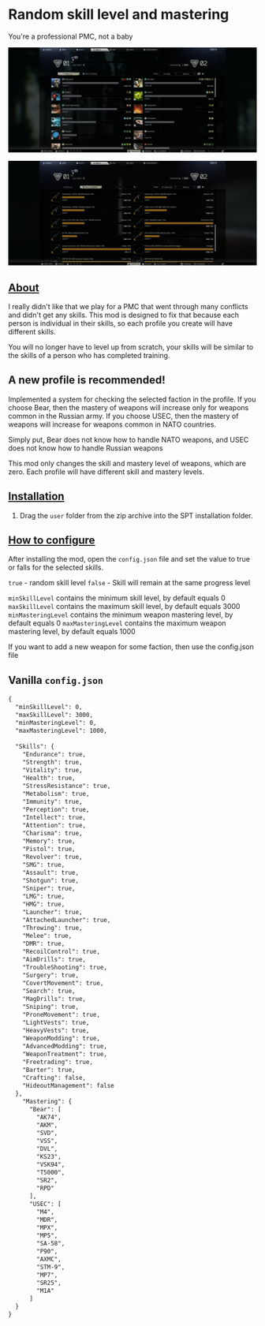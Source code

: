 # Random skill level and mastering
You're a professional PMC, not a baby

![alt text](https://raw.githubusercontent.com/Spaghetti-jpg/Random-skill-level-SPT-Mod/refs/heads/main/screenshot-1.png)

![alt text](https://raw.githubusercontent.com/Spaghetti-jpg/Random-skill-level-SPT-Mod/refs/heads/main/screenshot-2.png)

## [About](#about)

I really didn't like that we play for a PMC that went through many conflicts and didn't get any skills. This mod is designed to fix that because each person is individual in their skills, so each profile you create will have different skills.

You will no longer have to level up from scratch, your skills will be similar to the skills of a person who has completed training.

## A new profile is recommended!

Implemented a system for checking the selected faction in the profile. If you choose Bear, then the mastery of weapons will increase only for weapons common in the Russian army. If you choose USEC, then the mastery of weapons will increase for weapons common in NATO countries.

Simply put, Bear does not know how to handle NATO weapons, and USEC does not know how to handle Russian weapons

This mod only changes the skill and mastery level of weapons, which are zero. Each profile will have different skill and mastery levels.

## [Installation](#installation)

1. Drag the `user` folder from the zip archive into the SPT installation folder.

## [How to configure](#how-to-configure)

After installing the mod, open the `config.json` file and set the value to true or falls for the selected skills.

`true` - random skill level
`false` - Skill will remain at the same progress level

`minSkillLevel` contains the minimum skill level, by default equals 0
`maxSkillLevel` contains the maximum skill level, by default equals 3000
`minMasteringLevel` contains the minimum weapon mastering level, by default equals 0
`maxMasteringLevel` contains the maximum weapon mastering level, by default equals 1000

If you want to add a new weapon for some faction, then use the config.json file

## Vanilla `config.json`


```json{
{
  "minSkillLevel": 0,
  "maxSkillLevel": 3000,
  "minMasteringLevel": 0,
  "maxMasteringLevel": 1000,

  "Skills": {
    "Endurance": true,
    "Strength": true,
    "Vitality": true,
    "Health": true,
    "StressResistance": true,
    "Metabolism": true,
    "Immunity": true,
    "Perception": true,
    "Intellect": true,
    "Attention": true,
    "Charisma": true,
    "Memory": true,
    "Pistol": true,
    "Revolver": true,
    "SMG": true,
    "Assault": true,
    "Shotgun": true,
    "Sniper": true,
    "LMG": true,
    "HMG": true,
    "Launcher": true,
    "AttachedLauncher": true,
    "Throwing": true,
    "Melee": true,
    "DMR": true,
    "RecoilControl": true,
    "AimDrills": true,
    "TroubleShooting": true,
    "Surgery": true,
    "CovertMovement": true,
    "Search": true,
    "MagDrills": true,
    "Sniping": true,
    "ProneMovement": true,
    "LightVests": true,
    "HeavyVests": true,
    "WeaponModding": true,
    "AdvancedModding": true,
    "WeaponTreatment": true,
    "Freetrading": true,
    "Barter": true,
    "Crafting": false,
    "HideoutManagement": false
  },
    "Mastering": {
      "Bear": [
        "AK74",
        "AKM",
        "SVD",
        "VSS",
        "DVL",
        "KS23",
        "VSK94",
        "T5000",
        "SR2",
        "RPD"
      ],
      "USEC": [
        "M4",
        "MDR",
        "MPX",
        "MP5",
        "SA-58",
        "P90",
        "AXMC",
        "STM-9",
        "MP7",
        "SR25",
        "M1A"
      ]
  }
}
```


